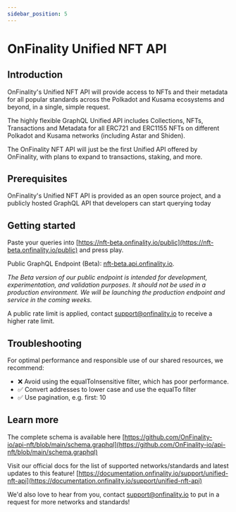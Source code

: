 ```yaml
---
sidebar_position: 5
---
```


# OnFinality Unified NFT API

## Introduction

OnFinality's Unified NFT API will provide access to NFTs and their metadata for all popular standards across the Polkadot and Kusama ecosystems and beyond, in a single, simple request.

The highly flexible GraphQL Unified API includes Collections, NFTs, Transactions and Metadata for all ERC721 and ERC1155 NFTs on different Polkadot and Kusama networks (including Astar and Shiden).

The OnFinality NFT API will just be the first Unified API offered by OnFinality, with plans to expand to transactions, staking, and more.

## Prerequisites

OnFinality's Unified NFT API is provided as an open source project, and a publicly hosted GraphQL API that developers can start querying today

## Getting started

Paste your queries into [https://nft-beta.onfinality.io/public](https://nft-beta.onfinality.io/public) and press play.

Public GraphQL Endpoint (Beta): [nft-beta.api.onfinality.io](https://nft-beta.api.onfinality.io).

*The Beta version of our public endpoint is intended for development, experimentation, and validation purposes. It should not be used in a production environment. We will be launching the production endpoint and service in the coming weeks.*

A public rate limit is applied, contact support@onfinality.io to receive a higher rate limit.

## Troubleshooting

For optimal performance and responsible use of our shared resources, we recommend:

- ❌ Avoid using the equalToInsensitive filter, which has poor performance.
- ✅ Convert addresses to lower case and use the equalTo filter
- ✅ Use pagination, e.g. first: 10

## Learn more

The complete schema is available here [https://github.com/OnFinality-io/api-nft/blob/main/schema.graphql](https://github.com/OnFinality-io/api-nft/blob/main/schema.graphql)

Visit our official docs for  the list of supported networks/standards and latest updates to this feature! [https://documentation.onfinality.io/support/unified-nft-api](https://documentation.onfinality.io/support/unified-nft-api)

We'd also love to hear from you, contact support@onfinality.io to put in a request for more networks and standards!
